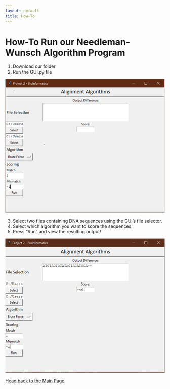 ```yaml
---
layout: default
title: How-To
---
```

# How-To Run our Needleman-Wunsch Algorithm Program

1.	Download our folder
2.	Run the GUI.py file
 
![Picture](Images/HowtoPicture1.png)
 
3.	Select two files containing DNA sequences using the GUI’s file selector.
4.	Select which algorithm you want to score the sequences.
5.	Press “Run” and view the resulting output!

![Picture](Images/image.png)

[Head back to the Main Page](https://jsebcort.github.io/NeedlemanWunsch/)
